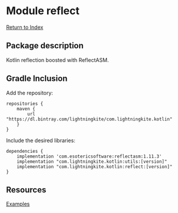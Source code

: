 # Module reflect

[Return to Index](../)

## Package description

Kotlin reflection boosted with ReflectASM.

## Gradle Inclusion



Add the repository:

```
repositories {
    maven {
        url "https://dl.bintray.com/lightningkite/com.lightningkite.kotlin"
    }
}
```

Include the desired libraries:

```
dependencies {
    implementation 'com.esotericsoftware:reflectasm:1.11.3'
    implementation "com.lightningkite.kotlin:utils:[version]"
    implementation "com.lightningkite.kotlin:reflect:[version]"
}
```

## Resources

[Examples](https://github.com/lightningkite/lk-kotlin/tree/master/reflect/src/test/kotlin/lk/kotlin/reflect/example)